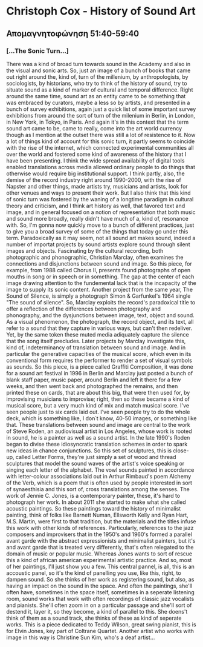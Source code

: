# Christoph Cox - History of Sound Art
## Απομαγνητοφώνηση 51:40-59:40
### [...The Sonic Turn...]
There was a kind of broad turn towards sound in the Academy and also in the visual and sonic arts. 
So, just an image of a bunch of books that came out right around the, kind of, turn of the millenium, by anthropologists, by sociologists, by historians, who try to think of the history of sound, try to situate sound as a kind of marker of cultural and temporal difference. 
Right around the same time, sound art as an entity came to be something that was embraced by curators, maybe a less so by artists, and presented in a bunch of survey exhibitions, again just a quick list of some important survey exhibitions from around the sort of turn of the milenium in Berlin, in London, in New York, in Tokyo, in Paris. 
And again it's in this context that the term sound art came to be, came to really, come into the art world currency though as I mention at the outset there was still a lot of resistence to it. 
Now a lot of things kind of account for this sonic turn, it partly seems to coincide with the rise of the internet, which connected experimental communities all over the world and fostered some kind of awareness of the history that I have been presenting. 
I think the wide spread availability of digital tools enabled translations across media allowed ordinary people to do things that otherwise would require big institutional support. 
I think partly, also, the demise of the record industry right around 1990-2000, with the rise of Napster and other things, made artists try, musicians and artists, look for other venues and ways to present their work. 
But I also think that this kind of sonic turn was fostered by the waning of a longtime paradigm in cultural theory and criticism, and I think art history as well, that favored text and image, and in general focused on a notion of representation that both music and sound more broadly, really didn't have much of a, kind of, resonance with. 
So, I'm gonna now quickly move to a bunch of different practices, just to give you a broad survey of some of the things that today go under this term.
Paradoxically as it may seem, not all sound art makes sound, indeed a number of importat projects by sound artists explore sound through silent images and objects. 
Fascinating by the cultural recording, both photographic and phonographic, Christian Marclay, often examines the connections and disjunctions between sound and image. 
So this piece, for example, from 1988 called Chorus II, presents found photographs of open mouths in song or in speech or in something. 
The gap at the center of each image drawing attention to the fundemental lack that is the incapacity of the image to supply its sonic content. 
Another project from the same year, The Sound of Silence, is simply a photograph Simon & Garfunkel's 1964 single "The sound of silence". 
So, Marclay exploits the record's paradoxical title to offer a reflection of the differences between photography and phonography, and the dysjunctions between image, text, object and sound. 
As a visual phenomenon, the photograph, the record object, and its text, all refer to a sound that they capture in various ways, but can't then redeliver. 
Yet, by the same token these muted media adiquately capture the silence that the song itself precludes. 
Later projects by Marclay investigate this, kind of, indeterminancy of translation between sound and image. 
And in particular the generative capacities of the musical score, which even in its conventional form requires the performer to render a set of visual symbols as sounds. 
So this piece, is a piece called Graffiti Composition, it was done for a sound art festival in 1996 in Berlin and Marclay just posted a bunch of blank staff paper, music paper, around Berlin and left it there for a few weeks, and then went back and photographed the remains, and then printed these on cards, that are about this big, that were then used for, by improvising musicians to improvise; right, then so these became a kind of musical score, but a very much kind of mix and match musical score. 
I've seen people just to six cards	laid out. I've seen people try to do the whole deck, which is something like, I don΄t know, 40-50 images, or something like that. 
These translations between sound and image are central to the work of Steve Roden, an audiovisual artist in Los Angeles, whose work is rooted in sound, he is a painter as well as a sound artist. 
In the late 1990's Roden began to divise these idiosyncratic translation schemes in order to spark new ideas in chance conjunctions. 
So this set of sculptures, this is close-up, called Letter Forms, they're just simply a set of wood and thread sculptures that model the sound waves of the artist's voice speaking or singing each letter of the alphabet. 
The vowl sounds painted in accordance with letter-colour associations laid out in Arthur Rimbaud's poem Alchemy of the Verb, which is a poem that is often used by people interested in sort of synaesthisia and this sort of, cross translations among the senses.
The work of Jennie C. Jones, is a contemporary painter, these, it's hard to photograph her work. 
In about 2011 she started to make what she called acoustic paintings. So these paintings toward the history of minimalist painting, think of folks like Barnett Numan, Ellsworth Kelly and Ryan Hart, M.S. Martin, were first to that tradition, but the materials and the  titles infuse this work with other kinds of references. 
Particularly, references to the jazz composers and improvisers that in the 1950's and 1960's formed a parallel avant garde with the abstract expressionists and minimalist painters, but it's and avant garde that is treated very differently, that's often relegated to the domain of music or popular music. 
Whereas Jones wants to sort of rescue this a kind of african american experimental artistic practice. 
And so, most of her paintings, I'll just show you a few. This central pannel, is all, this is an accoustic panel, so it's the kind of panelling you use, like this, right, to dampen sound. 
So she thinks of her work as registering sound, but also, as having an impact on the sound in the space. 
And often the paintings, she'll often have, sometimes in the space itself, sometimes in a seperate listening room, sound works that work with often recordings of classic jazz vocalists and pianists. 
She'll often zoom in on a particular passage and she'll sort of destend it, layer it, so they become, a kind of parallel to this. 
She doens't think of them as a sound track, she thinks of these as kind of seperate works. This is a piece dedicated to Teddy Wilson, great swing pianist, this is for Elvin Jones, key part of Coltrane Quartet. 
Another artist who works with image in this way is Christine Sun Kim, who's a deaf artist...
